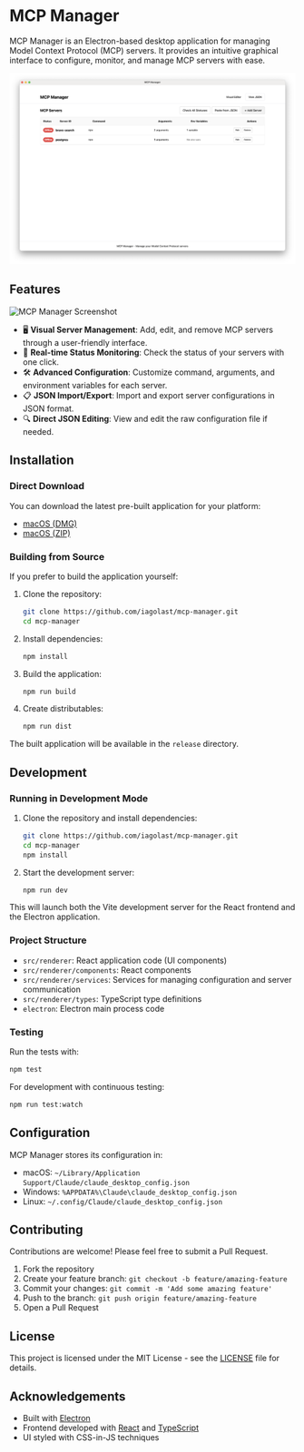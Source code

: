 # MCP Manager

MCP Manager is an Electron-based desktop application for managing Model Context Protocol (MCP) servers. It provides an intuitive graphical interface to configure, monitor, and manage MCP servers with ease.

![MCP Manager Screenshot](./docs/img/img-0.png)


## Features

![MCP Manager Screenshot](./docs/img/demo.gif)

- 🖥️ **Visual Server Management**: Add, edit, and remove MCP servers through a user-friendly interface.
- 🔄 **Real-time Status Monitoring**: Check the status of your servers with one click.
- 🛠️ **Advanced Configuration**: Customize command, arguments, and environment variables for each server.
- 📋 **JSON Import/Export**: Import and export server configurations in JSON format.
- 🔍 **Direct JSON Editing**: View and edit the raw configuration file if needed.

## Installation

### Direct Download

You can download the latest pre-built application for your platform:

- [macOS (DMG)](https://github.com/timetime-software/mcp-manager/raw/main/release/MCP%20Manager-1.0.0.dmg)
- [macOS (ZIP)](https://github.com/timetime-software/mcp-manager/raw/main/release/MCP%20Manager-1.0.0-mac.zip)

### Building from Source

If you prefer to build the application yourself:

1. Clone the repository:
   ```bash
   git clone https://github.com/iagolast/mcp-manager.git
   cd mcp-manager
   ```

2. Install dependencies:
   ```bash
   npm install
   ```

3. Build the application:
   ```bash
   npm run build
   ```

4. Create distributables:
   ```bash
   npm run dist
   ```

The built application will be available in the `release` directory.

## Development

### Running in Development Mode

1. Clone the repository and install dependencies:
   ```bash
   git clone https://github.com/iagolast/mcp-manager.git
   cd mcp-manager
   npm install
   ```

2. Start the development server:
   ```bash
   npm run dev
   ```

This will launch both the Vite development server for the React frontend and the Electron application.

### Project Structure

- `src/renderer`: React application code (UI components)
- `src/renderer/components`: React components
- `src/renderer/services`: Services for managing configuration and server communication
- `src/renderer/types`: TypeScript type definitions
- `electron`: Electron main process code

### Testing

Run the tests with:
```bash
npm test
```

For development with continuous testing:
```bash
npm run test:watch
```

## Configuration

MCP Manager stores its configuration in:
- macOS: `~/Library/Application Support/Claude/claude_desktop_config.json`
- Windows: `%APPDATA%\Claude\claude_desktop_config.json`
- Linux: `~/.config/Claude/claude_desktop_config.json`

## Contributing

Contributions are welcome! Please feel free to submit a Pull Request.

1. Fork the repository
2. Create your feature branch: `git checkout -b feature/amazing-feature`
3. Commit your changes: `git commit -m 'Add some amazing feature'`
4. Push to the branch: `git push origin feature/amazing-feature`
5. Open a Pull Request

## License

This project is licensed under the MIT License - see the [LICENSE](LICENSE) file for details.

## Acknowledgements

- Built with [Electron](https://www.electronjs.org/)
- Frontend developed with [React](https://reactjs.org/) and [TypeScript](https://www.typescriptlang.org/)
- UI styled with CSS-in-JS techniques 